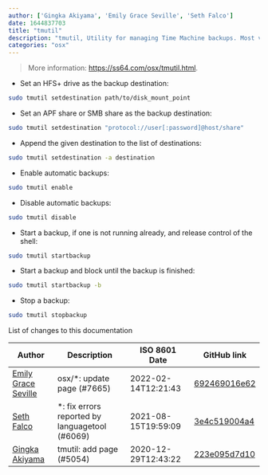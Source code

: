 ```yaml
---
author: ['Gingka Akiyama', 'Emily Grace Seville', 'Seth Falco']
date: 1644837703
title: "tmutil"
description: "tmutil, Utility for managing Time Machine backups. Most verbs require root privileges."
categories: "osx"
---
```

> More information: <https://ss64.com/osx/tmutil.html>.

- Set an HFS+ drive as the backup destination:

```bash
sudo tmutil setdestination path/to/disk_mount_point
```

- Set an APF share or SMB share as the backup destination:

```bash
sudo tmutil setdestination "protocol://user[:password]@host/share"
```

- Append the given destination to the list of destinations:

```bash
sudo tmutil setdestination -a destination
```

- Enable automatic backups:

```bash
sudo tmutil enable
```

- Disable automatic backups:

```bash
sudo tmutil disable
```

- Start a backup, if one is not running already, and release control of the shell:

```bash
sudo tmutil startbackup
```

- Start a backup and block until the backup is finished:

```bash
sudo tmutil startbackup -b
```

- Stop a backup:

```bash
sudo tmutil stopbackup
```
List of changes to this documentation


Author | Description | ISO 8601 Date | GitHub link
------|-----|-----|-----
[Emily Grace Seville](mailto:emilyseville7cf@gmail.com) | osx/*: update page (#7665) | 2022-02-14T12:21:43 | [692469016e62](https://github.com/tldr-pages/tldr/commit/692469016e62d4410ec92a8f29272e447046a0d2)
[Seth Falco](mailto:seth@falco.fun) | *: fix errors reported by languagetool (#6069) | 2021-08-15T19:59:09 | [3e4c519004a4](https://github.com/tldr-pages/tldr/commit/3e4c519004a471c861cdc609fd7239ee3355671c)
[Gingka Akiyama](mailto:33764485+GingkathFox@users.noreply.github.com) | tmutil: add page (#5054) | 2020-12-29T12:43:22 | [223e095d7d10](https://github.com/tldr-pages/tldr/commit/223e095d7d1034bc5de9c86698b633d4904d9446)


